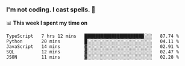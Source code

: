 ### I'm not coding. I cast spells. 🎩

📊 **This week I spent my time on**
<!--START_SECTION:waka-->
```text
TypeScript   7 hrs 12 mins   ██████████████████████░░░   87.74 % 
Python       20 mins         █░░░░░░░░░░░░░░░░░░░░░░░░   04.11 % 
JavaScript   14 mins         ▓░░░░░░░░░░░░░░░░░░░░░░░░   02.91 % 
SQL          12 mins         ▓░░░░░░░░░░░░░░░░░░░░░░░░   02.47 % 
JSON         11 mins         ▓░░░░░░░░░░░░░░░░░░░░░░░░   02.28 % 
```
<!--END_SECTION:waka-->
